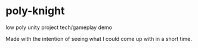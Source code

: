# poly-knight
low poly unity project tech/gameplay demo

Made with the intention of seeing what I could come up with in a short time.  
